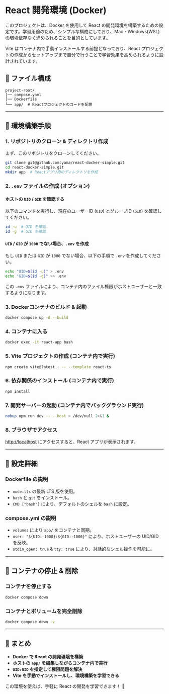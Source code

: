 # React 開発環境 (Docker)

このプロジェクトは、Docker を使用して React の開発環境を構築するための設定です。学習用途のため、シンプルな構成にしており、Mac・Windows(WSL)の環境依存なく進められることを目的としています。

Vite はコンテナ内で手動インストールする前提となっており、React プロジェクトの作成からセットアップまで自分で行うことで学習効果を高められるように設計されています。

## 📂 ファイル構成

```
project-root/
│── compose.yaml
│── Dockerfile
└── app/  # Reactプロジェクトのコードを配置
```

---

## 🚀 環境構築手順

### **1. リポジトリのクローン & ディレクトリ作成**

まず、このリポジトリをクローンしてください。
```sh
git clone git@github.com:yama/react-docker-simple.git
cd react-docker-simple.git
mkdir app  # Reactアプリ用のディレクトリを作成
```

### **2. `.env` ファイルの作成 (オプション)**

#### **ホストの `UID` / `GID` を確認する**
以下のコマンドを実行し、現在のユーザーID (`UID`) とグループID (`GID`) を確認してください。
```sh
id -u  # UID を確認
id -g  # GID を確認
```

#### **`UID` / `GID` が `1000` でない場合、`.env` を作成**
もし `UID` または `GID` が `1000` でない場合、以下の手順で `.env` を作成してください。

```sh
echo "UID=$(id -u)" > .env
echo "GID=$(id -g)" >> .env
```

この `.env` ファイルにより、コンテナ内のファイル権限がホストユーザーと一致するようになります。

### **3. Dockerコンテナのビルド & 起動**

```sh
docker compose up -d --build
```

### **4. コンテナに入る**

```sh
docker exec -it react-app bash
```

### **5. Vite プロジェクトの作成 (コンテナ内で実行)**

```sh
npm create vite@latest . -- --template react-ts
```

### **6. 依存関係のインストール (コンテナ内で実行)**

```sh
npm install
```

### **7. 開発サーバーの起動 (コンテナ内でバックグラウンド実行)**

```sh
nohup npm run dev -- --host > /dev/null 2>&1 &
```

### **8. ブラウザでアクセス**

[http://localhost](http://localhost) にアクセスすると、React アプリが表示されます。

---

## 🔧 設定詳細

### **Dockerfile の説明**

- `node:lts` の最新 LTS 版を使用。
- `bash` と `git` をインストール。
- `CMD ["bash"]` により、デフォルトのシェルを `bash` に設定。

### **compose.yml の説明**

- `volumes` により `app/` をコンテナと同期。
- `user: "${UID:-1000}:${GID:-1000}"` により、ホストユーザーの UID/GID を反映。
- `stdin_open: true` & `tty: true` により、対話的なシェル操作を可能に。

---

## 🛑 コンテナの停止 & 削除

### **コンテナを停止する**

```sh
docker compose down
```

### **コンテナとボリュームを完全削除**

```sh
docker compose down -v
```

---

## 🎯 まとめ

- **Docker で React の開発環境を構築**
- **ホストの `app/` を編集しながらコンテナ内で実行**
- **`UID:GID` を指定して権限問題を解決**
- **Vite を手動でインストールし、環境構築を学習できる**

この環境を使えば、手軽に React の開発を学習できます！ 🚀

